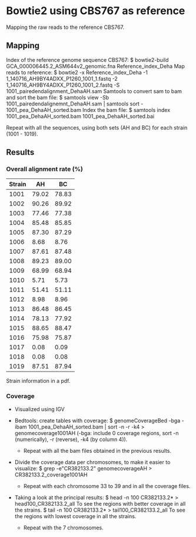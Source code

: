 # Bowtie2 using CBS767 as reference
Mapping the raw reads to the reference CBS767.

## Mapping
Index of the reference genome sequence CBS767:
	$ bowtie2-build GCA_000006445.2_ASM644v2_genomic.fna Reference_index_Deha
Map reads to reference:
	$ bowtie2 -x Reference_index_Deha -1 1_140716_AH9BY4ADXX_P1260_1001_1.fastq -2 1_140716_AH9BY4ADXX_P1260_1001_2.fastq -S 1001_pairedendalignment_DehaAH.sam
Samtools to convert sam to bam and sort the bam file:
	$ samtools view -Sb 1001_pairedendalignemnt_DehaAH.sam | samtools sort - 1001_pea_DehaAH_sorted.bam
Index the bam file:
	$ samtools index 1001_pea_DehaAH_sorted.bam 1001_pea_DehaAH_sorted.bai

Repeat with all the sequences, using both sets (AH and BC) for each strain (1001 - 1019).

## Results

### Overall alignment rate (%)

| Strain | AH    | BC    |
|--------|-------|-------|
| 1001   | 79.02 | 78.83 |
| 1002   | 90.26 | 89.92 |
| 1003   | 77.46 | 77.38 |
| 1004   | 85.48 | 85.85 |
| 1005   | 87.30 | 87.29 |
| 1006   | 8.68  | 8.76  |
| 1007   | 87.61 | 87.48 |
| 1008   | 89.23 | 89.00 |
| 1009   | 68.99 | 68.94 |
| 1010   | 5.71  | 5.73  |
| 1011   | 51.41 | 51.11 |
| 1012   | 8.98  | 8.96  |
| 1013   | 86.48 | 86.45 |
| 1014   | 78.13 | 77.92 |
| 1015   | 88.65 | 88.47 |
| 1016   | 75.98 | 75.87 |
| 1017   | 0.08  | 0.09  |
| 1018   | 0.08  | 0.08  |
| 1019   | 87.51 | 87.94 |

Strain information in a pdf.

### Coverage
- Visualized using IGV
- Bedtools: create tables with coverage:
	$ genomeCoverageBed -bga -ibam 1001_pea_DehaAH_sorted.bam | sort -n -r -k4 > genomecoverage1001AH
	(-bga: include 0 coverage regions, sort -n (numerically), -r (reverse), -k4 (by column 4)).
	- Repeat with all the bam files obtained in the previous results.

- Divide the coverage data per chromosomes, to make it easier to visualize:
	$ grep -e"CR382133.2" genomecoverageAH > CR382133.2_coverage1001AH
	- Repeat with each chromosome 33 to 39 and in all the coverage files.

- Taking a look at the principal results:
	$ head -n 100 CR382133.2* > head100_CR382133.2_all
	To see the regions with better coverage in all the strains.
	$ tail -n 100 CR382133.2* > tail100_CR382133.2_all
	To see the regions with lowest coverage in all the strains.
	- Repeat with the 7 chromosomes.
	

